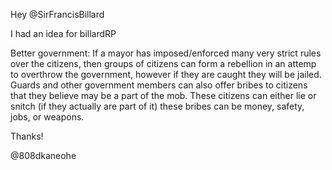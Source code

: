Hey @SirFrancisBillard

I had an idea for billardRP

Better government:
If a mayor has imposed/enforced many very strict rules over the citizens, then groups of citizens can form a rebellion in an attemp to overthrow the government, however if they are caught they will be jailed. Guards and other government members can also offer bribes to citizens that they believe may be a part of the mob. These citizens can either lie or snitch (if they actually are part of it) these bribes can be money, safety, jobs, or weapons. 

Thanks!

@808dkaneohe